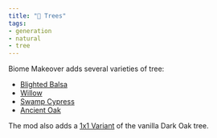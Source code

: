 ```yaml
---
title: "🌴 Trees"
tags:
- generation
- natural
- tree
---
```


Biome Makeover adds several varieties of tree:

- [Blighted Balsa](notes/generation/blighted_balsa)
- [Willow](notes/generation/willow)
- [Swamp Cypress](notes/generation/swamp_cypress)
- [Ancient Oak](notes/generation/ancient_oak) 

The mod also adds a [1x1 Variant](notes/generation/single_dark_oak) of the vanilla Dark Oak tree.